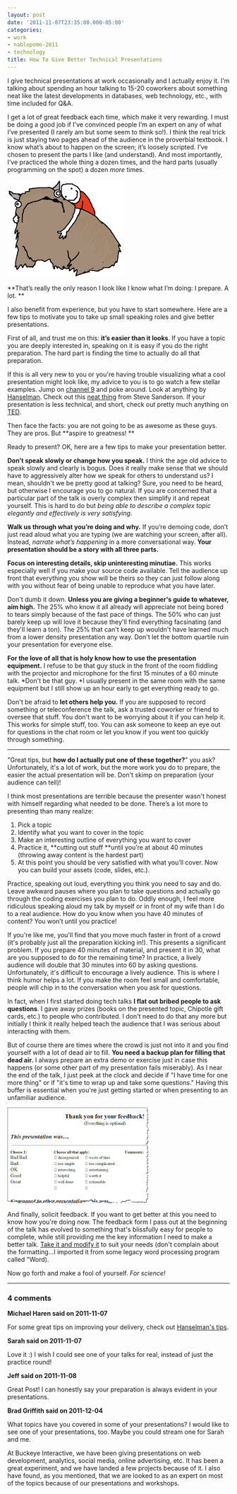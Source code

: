 ```yaml
---
layout: post
date: '2011-11-07T23:35:00.000-05:00'
categories:
- work
- nablopomo-2011
- technology
title: How To Give Better Technical Presentations
---
```


I give technical presentations at work occasionally and I actually enjoy it. I’m talking about spending an hour talking to 15-20 coworkers about something neat like the latest developments in databases, web technology, etc., with time included for Q&A.

I get a lot of great feedback each time, which make it very rewarding. I must be doing a good job if I've convinced people I’m an expert on any of what I’ve presented (I rarely am but some seem to think so!). I think the real trick is just staying two pages ahead of the audience in the proverbial textbook. I know what’s about to happen on the screen; it’s loosely scripted. I’ve chosen to present the parts I like (and understand). And most importantly, I’ve practiced the whole thing a dozen times, and the hard parts (usually programming on the spot) a dozen *more* times.


[![](/assets/2011/alot.png)](http://hyperboleandahalf.blogspot.com/2010/04/alot-is-better-than-you-at-everything.html)

**That’s really the only reason I look like I know what I’m doing: I prepare. A lot. **

I also benefit from experience, but you have to start somewhere. Here are a few tips to motivate you to take up small speaking roles and give better presentations.

First of all, and trust me on this: **it’s easier than it looks**. If you have a topic you are deeply interested in, speaking on it is easy if you do the right preparation. The hard part is finding the time to actually do all that preparation.

If this is all very new to you or you're having trouble visualizing what a cool presentation might look like, my advice to you is to go watch a few stellar examples. Jump on [channel 9](http://channel9.msdn.com/) and poke around. Look at anything by [Hanselman](http://channel9.msdn.com/Events/MIX/MIX11/FRM02). Check out this [neat thing](http://channel9.msdn.com/Events/MIX/MIX11/FRM02) from Steve Sanderson. If your presentation is less technical, and short, check out pretty much anything on [TED](http://www.ted.com/talks).

Then face the facts: you are not going to be as awesome as these guys. They are pros. But **aspire to greatness! **

Ready to present? OK, here are a few tips to make your presentation better.

**Don’t speak slowly or change how you speak.** I think the age old advice to speak slowly and clearly is bogus. Does it really make sense that we should have to aggressively alter how we speak for others to understand us? I mean, shouldn't we be pretty good at talking? Sure, you need to be heard, but otherwise I encourage you to go natural. If you are concerned that a particular part of the talk is overly complex then simplify it and repeat yourself. This is hard to do but *being able to describe a complex topic elegantly and effectively is very satisfying*.


**Walk us through what you’re doing and why.** If you’re demoing code, don’t just read aloud what you are typing (we are watching your screen, after all). Instead, *narrate what’s happening* in a more conversational way. **Your presentation should be a story with all three parts.**

**Focus on interesting details, skip uninteresting minutiae.** This works especially well if you make your source code available. Tell the audience up front that everything you show will be theirs so they can just follow along with you without fear of being unable to reproduce what you have later.

Don't dumb it down. **Unless you are giving a beginner's guide to whatever, aim high.** The 25% who know it all already will appreciate not being bored to tears simply because of the fast pace of things. The 50% who can just barely keep up will love it because they'll find everything facsinating (and they'll learn a ton). The 25% that can't keep up wouldn't have learned much from a lower density presentation any way. Don't let the bottom quartile ruin your presentation for everyone else.

**For the love of all that is holy know how to use the presentation equipment.** I refuse to be that guy stuck in the front of the room fiddling with the projector and microphone for the first 15 minutes of a 60 minute talk. *Don't be that guy. *I usually present in the same room with the same equipment but I still show up an hour early to get everything ready to go.

Don't be afraid to **let others help you.** If you are supposed to record something or teleconference the talk, ask a trusted coworker or friend to oversee that stuff. You don't want to be worrying about it if you can help it. This works for simple stuff, too. You can ask someone to keep an eye out for questions in the chat room or let you know if you went too quickly through something. 

***

"Great tips, but **how do I actually put one of these together?**" you ask? Unfortunately, it's a lot of work, but the more work you do to prepare, the easier the actual presentation will be. Don't skimp on preparation (your audience can tell)!

I think most presentations are terrible because the presenter wasn't honest with himself regarding what needed to be done. There’s a lot more to presenting than many realize:

1. Pick a topic
2. Identify what you want to cover in the topic
3. Make an interesting outline of everything you want to cover
4. Practice it, **cutting out stuff **until you’re at about 40 minutes (throwing away content is the hardest part)
5. At this point you should be very satisfied with what you’ll cover. Now you can build your assets (code, slides, etc.).

Practice, speaking out loud, everything you think you need to say and do. Leave awkward pauses where you plan to take questions and actually go through the coding exercises you plan to do. Oddly enough, I feel more ridiculous speaking aloud my talk by myself or in front of my wife than I do to a real audience. How do you know when you have 40 minutes of content? You won’t until you practice!

If you're like me, you'll find that you move much faster in front of a crowd (it's probably just all the preparation kicking in!). This presents a significant problem. If you prepare 40 minutes of material, and present it in 30, what are you supposed to do for the remaining time? In practice, a lively audience will double that 30 minutes into 60 by asking questions. Unfortunately, it's difficult to encourage a lively audience. This is where I think humor helps a lot. If you make the room feel small and comfortable, people will chip in to the conversation when you ask for questions.

In fact, when I first started doing tech talks **I flat out bribed people to ask questions**. I gave away prizes (books on the presented topic, Chipotle gift cards, etc.) to people who contributed. I don't need to do that any more but initially I think it really helped teach the audience that I was serious about interacting with them.

But of course there are times where the crowd is just not into it and you find yourself with a lot of dead air to fill. **You need a backup plan for filling that dead air.** I always prepare an extra demo or exercise just in case this happens (or some other part of my presentation fails miserably). As I near the end of the talk, I just peek at the clock and decide if "I have time for one more thing" or if "it's time to wrap up and take some questions." Having this buffer is essential when you're just getting started or when presenting to an unfamiliar audience.

[![](/assets/2011/feedback.png)]()

And finally, solicit feedback. If you want to get better at this you need to know how you're doing now. The feedback form I pass out at the beginning of the talk has evolved to something that's blissfully easy for people to complete, while still providing me the key information I need to make a better talk. [Take it and modify it](https://docs.google.com/previewtemplate?id=15In8GvuycvtVflqLd6lf5VBuB40SOLb4ggHBVZbLg4s&mode=public) to suit your needs (don't complain about the formatting...I imported it from some legacy word processing program called "Word).

Now go forth and make a fool of yourself. *For science!*

---

### 4 comments

**Michael Haren said on 2011-11-07**

For some great tips on improving your delivery, check out [Hanselman's tips](http://www.hanselman.com/blog/11TopTipsForASuccessfulTechnicalPresentation.aspx").

**Sarah said on 2011-11-07**

Love it :) I wish I could see one of your talks for real, instead of just the practice round!

**Jeff said on 2011-11-08**

Great Post! I can honestly say your preparation is always evident in your presentations.

**Brad Griffith said on 2011-12-04**

What topics have you covered in some of your presentations? I would like to see one of your presentations, too. Maybe you could stream one for Sarah and me. 

At Buckeye Interactive, we have been giving presentations on web development, analytics, social media, online advertising, etc. It has been a great experiment, and we have landed a few projects because of it. I also have found, as you mentioned, that we are looked to as an expert on most of the topics because of our presentations and workshops.

